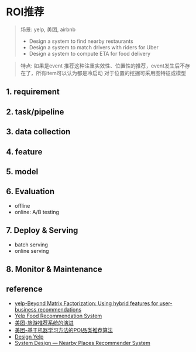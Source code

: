 # ROI推荐

> 场景: yelp, 美团, airbnb
> - Design a system to find nearby restaurants
> - Design a system to match drivers with riders for Uber
> - Design a system to compute ETA for food delivery

> 特点: 如果是event 推荐这种注重实效性、位置性的推荐，event发生后不存在了，所有item可以认为都是冷启动
> 对于位置的挖掘可采用图特征或模型


## 1. requirement


## 2. task/pipeline


## 3. data collection


## 4. feature


## 5. model


## 6. Evaluation
- offline
- online: A/B testing


## 7. Deploy & Serving
- batch serving
- online serving


## 8. Monitor & Maintenance


## reference
- [yelp-Beyond Matrix Factorization: Using hybrid features for user-business recommendations](https://engineeringblog.yelp.com/2022/04/beyond-matrix-factorization-using-hybrid-features-for-user-business-recommendations.html)
- [Yelp Food Recommendation System](https://cs229.stanford.edu/proj2013/SawantPai-YelpFoodRecommendationSystem.pdf)
- [美团-旅游推荐系统的演进](https://tech.meituan.com/2017/03/24/travel-recsys.html)
- [美团-基于机器学习方法的POI品类推荐算法](https://tech.meituan.com/2014/12/18/poi-category-recommendation-algorithm-based-on-machine-learning.html)
- [Design Yelp](https://systemdesignschool.io/problems/yelp/solution)
- [System Design — Nearby Places Recommender System](https://mecha-mind.medium.com/system-design-nearby-places-recommender-system-7ac53e27c977)